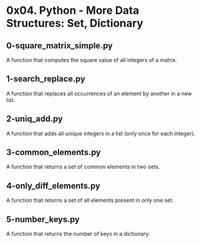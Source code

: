 # 0x04. Python - More Data Structures: Set, Dictionary

## 0-square_matrix_simple.py
A function that computes the square value of all integers of a matrix.

## 1-search_replace.py
A function that replaces all occurrences of an element by another in a new list.

## 2-uniq_add.py
A function that adds all unique integers in a list (only once for each integer).

## 3-common_elements.py
A function that returns a set of common elements in two sets.

## 4-only_diff_elements.py
A function that returns a set of all elements present in only one set.

## 5-number_keys.py
A function that returns the number of keys in a dictionary.

